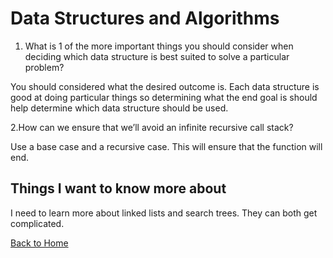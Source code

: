 # Data Structures and Algorithms

1. What is 1 of the more important things you should consider when deciding which data structure is best suited to solve a particular problem?

You should considered what the desired outcome is. Each data structure is good at doing particular things so determining what the end goal is should help determine which data structure should be used.

2.How can we ensure that we’ll avoid an infinite recursive call stack?

Use a base case and a recursive case. This will ensure that the function will end.

## Things I want to know more about

I need to learn more about linked lists and search trees. They can both get complicated.

[Back to Home](../README.md)